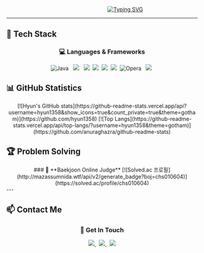 <div align="center">

&nbsp;&nbsp;&nbsp;&nbsp;&nbsp;&nbsp;&nbsp;&nbsp;&nbsp;&nbsp;&nbsp;&nbsp;&nbsp;&nbsp;&nbsp;&nbsp;&nbsp;&nbsp;&nbsp;&nbsp;&nbsp;&nbsp;&nbsp;&nbsp;&nbsp;&nbsp;&nbsp;&nbsp;&nbsp;&nbsp;
<a href="https://git.io/typing-svg"><img src="https://readme-typing-svg.demolab.com?font=Fira+Code&size=30&duration=2500&pause=500&color=FFFFFF&random=true&width=435&lines=%F0%9F%8C%8AHyun's+Profile" alt="Typing SVG" /></a>
</div>

---

## 🔧 **Tech Stack**

<div align="center">

### 💻 **Languages & Frameworks**
![Java](https://img.shields.io/badge/java-%23ED8B00.svg?style=for-the-badge&logo=openjdk&logoColor=white) &nbsp;
<img src="https://img.shields.io/badge/Spring-6DB33F?style=for-the-badge&logo=spring&logoColor=white" /> &nbsp;
<img src="https://img.shields.io/badge/Spring%20Boot-6DB33F?style=for-the-badge&logo=springboot&logoColor=white" />&nbsp;
<img src="https://img.shields.io/badge/JavaScript-F7DF1E?style=for-the-badge&logo=javascript&logoColor=black" />&nbsp;
<img src="https://img.shields.io/badge/HTML5-E34F26?style=for-the-badge&logo=html5&logoColor=white" />&nbsp;
<img src="https://img.shields.io/badge/CSS3-1572B6?style=for-the-badge&logo=css3&logoColor=white" />&nbsp;
![Opera](https://img.shields.io/badge/Opera-FF1B2D?style=for-the-badge&logo=Opera&logoColor=white) &nbsp;
<img src="https://img.shields.io/badge/MySQL-4479A1?style=for-the-badge&logo=mysql&logoColor=white" />&nbsp;
</div>

## 📊 **GitHub Statistics**

<div align="center">
[![Hyun's GitHub stats](https://github-readme-stats.vercel.app/api?username=hyun1358&show_icons=true&count_private=true&theme=gotham)](https://github.com/hyun1358)
[![Top Langs](https://github-readme-stats.vercel.app/api/top-langs/?username=hyun1358&theme=gotham)](https://github.com/anuraghazra/github-readme-stats)
</div>

## 🏆 **Problem Solving**
<div align="center">
### 🎯 **Baekjoon Online Judge**
[![Solved.ac 프로필](http://mazassumnida.wtf/api/v2/generate_badge?boj=chs010604)](https://solved.ac/profile/chs010604)
</div>
---

## 📫 **Contact Me**

<div align="center">

### 💌 **Get In Touch**

<a href="mailto:chs010604@gmail.com">
  <img src="https://img.shields.io/badge/Gmail-D14836?style=for-the-badge&logo=gmail&logoColor=white" />
</a>&nbsp;
<a href="">
  <img src="https://img.shields.io/badge/velog-03C75A?style=for-the-badge&logo=velog-03C75A&logoColor=white" />
</a>&nbsp;
<a href="https://github.com/hyun1358">
  <img src="https://img.shields.io/badge/GitHub-181717?style=for-the-badge&logo=github&logoColor=white" />
</a>

</div>
